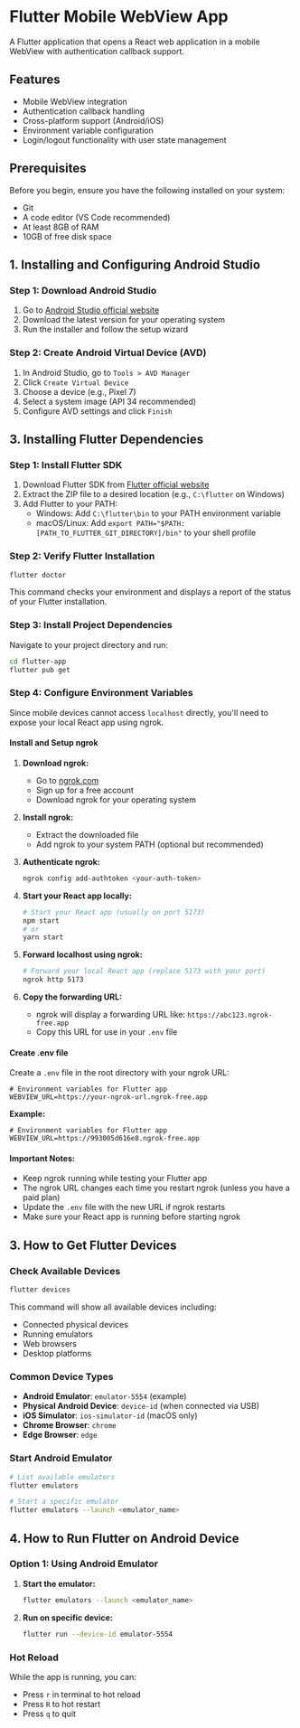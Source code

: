 # Flutter Mobile WebView App

A Flutter application that opens a React web application in a mobile WebView with authentication callback support.

## Features

- Mobile WebView integration
- Authentication callback handling
- Cross-platform support (Android/iOS)
- Environment variable configuration
- Login/logout functionality with user state management

## Prerequisites

Before you begin, ensure you have the following installed on your system:

- Git
- A code editor (VS Code recommended)
- At least 8GB of RAM
- 10GB of free disk space

## 1. Installing and Configuring Android Studio

### Step 1: Download Android Studio
1. Go to [Android Studio official website](https://developer.android.com/studio)
2. Download the latest version for your operating system
3. Run the installer and follow the setup wizard

### Step 2: Create Android Virtual Device (AVD)
1. In Android Studio, go to `Tools > AVD Manager`
2. Click `Create Virtual Device`
3. Choose a device (e.g., Pixel 7)
4. Select a system image (API 34 recommended)
5. Configure AVD settings and click `Finish`

## 3. Installing Flutter Dependencies

### Step 1: Install Flutter SDK
1. Download Flutter SDK from [Flutter official website](https://flutter.dev/docs/get-started/install)
2. Extract the ZIP file to a desired location (e.g., `C:\flutter` on Windows)
3. Add Flutter to your PATH:
   - Windows: Add `C:\flutter\bin` to your PATH environment variable
   - macOS/Linux: Add `export PATH="$PATH:[PATH_TO_FLUTTER_GIT_DIRECTORY]/bin"` to your shell profile

### Step 2: Verify Flutter Installation
```bash
flutter doctor
```

This command checks your environment and displays a report of the status of your Flutter installation.

### Step 3: Install Project Dependencies
Navigate to your project directory and run:
```bash
cd flutter-app
flutter pub get
```

### Step 4: Configure Environment Variables

Since mobile devices cannot access `localhost` directly, you'll need to expose your local React app using ngrok.

#### Install and Setup ngrok
1. **Download ngrok:**
   - Go to [ngrok.com](https://ngrok.com/)
   - Sign up for a free account
   - Download ngrok for your operating system

2. **Install ngrok:**
   - Extract the downloaded file
   - Add ngrok to your system PATH (optional but recommended)

3. **Authenticate ngrok:**
   ```bash
   ngrok config add-authtoken <your-auth-token>
   ```

4. **Start your React app locally:**
   ```bash
   # Start your React app (usually on port 5173)
   npm start
   # or
   yarn start
   ```

5. **Forward localhost using ngrok:**
   ```bash
   # Forward your local React app (replace 5173 with your port)
   ngrok http 5173
   ```

6. **Copy the forwarding URL:**
   - ngrok will display a forwarding URL like: `https://abc123.ngrok-free.app`
   - Copy this URL for use in your `.env` file

#### Create .env file
Create a `.env` file in the root directory with your ngrok URL:
```env
# Environment variables for Flutter app
WEBVIEW_URL=https://your-ngrok-url.ngrok-free.app
```

**Example:**
```env
# Environment variables for Flutter app
WEBVIEW_URL=https://993005d616e8.ngrok-free.app
```

#### Important Notes:
- Keep ngrok running while testing your Flutter app
- The ngrok URL changes each time you restart ngrok (unless you have a paid plan)
- Update the `.env` file with the new URL if ngrok restarts
- Make sure your React app is running before starting ngrok

## 3. How to Get Flutter Devices

### Check Available Devices
```bash
flutter devices
```

This command will show all available devices including:
- Connected physical devices
- Running emulators
- Web browsers
- Desktop platforms

### Common Device Types
- **Android Emulator**: `emulator-5554` (example)
- **Physical Android Device**: `device-id` (when connected via USB)
- **iOS Simulator**: `ios-simulator-id` (macOS only)
- **Chrome Browser**: `chrome`
- **Edge Browser**: `edge`

### Start Android Emulator
```bash
# List available emulators
flutter emulators

# Start a specific emulator
flutter emulators --launch <emulator_name>
```

## 4. How to Run Flutter on Android Device

### Option 1: Using Android Emulator

1. **Start the emulator:**
   ```bash
   flutter emulators --launch <emulator_name>
   ```

2. **Run on specific device:**
   ```bash
   flutter run --device-id emulator-5554
   ```

### Hot Reload
While the app is running, you can:
- Press `r` in terminal to hot reload
- Press `R` to hot restart
- Press `q` to quit